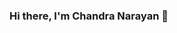 ### Hi there, I'm Chandra Narayan 👋

<!--
**chandranarayanofficial/chandranarayanofficial** is a ✨ _special_ ✨ repository because its `README.md` (this file) appears on your GitHub profile.

Here are some ideas to get you started:

- 🌱I’m currently making Machin Learning Projects ...
- 👯 I’m looking to work with other experts ...
- 🥅 2023 Goals: Explore Deeper into the Neural Networks ...
- ⚡ Fun fact: I love to travel, play games and photography ...
-->
